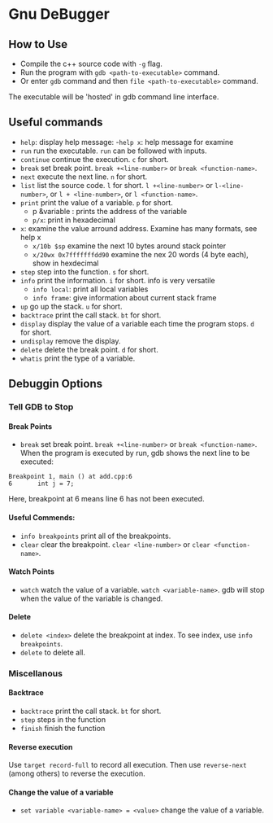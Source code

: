 # Gnu DeBugger

## How to Use

- Compile the c++ source code with `-g` flag.
- Run the program with `gdb <path-to-executable>` command.
- Or enter `gdb` command and then `file <path-to-executable>` command.

The executable will be 'hosted' in gdb command line interface.

## Useful commands

- `help`: display help message:
    -`help x`: help message for examine
- `run` run the executable. `run` can be followed with inputs.
- `continue` continue the execution. `c` for short.
- `break` set break point. `break +<line-number>` or `break <function-name>`.
- `next` execute the next line. `n` for short. 
- `list` list the source code. `l` for short. `l +<line-number>` or `l-<line-number>`, or `l + <line-number>`, or `l <function-name>`.
- `print` print the value of a variable. `p` for short.
    * p &variable : prints the address of the variable
    * `p/x`: print in hexadecimal
- `x`: examine the value arround address. Examine has many formats, see help x
    * `x/10b $sp` examine the next 10 bytes around stack pointer
    * `x/20wx 0x7fffffffdd90` examine the nex 20 words (4 byte each), show in hexdecimal
- `step` step into the function. `s` for short.
- `info` print the information. `i` for short. info is very versatile
    * `info local`: print all local variables
    * `info frame`: give information about current stack frame
- `up` go up the stack. `u` for short.
- `backtrace` print the call stack. `bt` for short.
- `display` display the value of a variable each time the program stops. `d` for short.
- `undisplay` remove the display. 
- `delete` delete the break point. `d` for short.
- `whatis` print the type of a variable. 


## Debuggin Options 

### Tell GDB to Stop

#### Break Points

- `break` set break point. `break +<line-number>` or `break <function-name>`.
When the program is executed by run, gdb shows the next line to be executed:

```gdb
Breakpoint 1, main () at add.cpp:6
6	    int j = 7;
```

Here, breakpoint at 6 means line 6 has not been executed.

#### Useful Commends:

- `info breakpoints` print all of the breakpoints.
- `clear` clear the breakpoint. `clear <line-number>` or `clear <function-name>`.


#### Watch Points

- `watch` watch the value of a variable. `watch <variable-name>`. gdb will stop when the value of the variable is changed.

#### Delete

- `delete <index>` delete the breakpoint at index. To see index, use `info breakpoints`.
- `delete` to delete all.

### Miscellanous

#### Backtrace

- `backtrace` print the call stack. `bt` for short.
- `step` steps in the function
- `finish` finish the function

#### Reverse execution

Use `target record-full` to record all execution. Then use `reverse-next` (among others) to reverse the execution.

#### Change the value of a variable 

- `set variable <variable-name> = <value>` change the value of a variable. 
